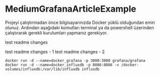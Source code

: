 # MediumGrafanaArticleExample
Projeyi çalıştırmadan önce bilgisayarınızda Docker yüklü olduğundan emin olunuz. Ardından aşağıdaki komutları terminal ya da powershell üzerinden çalıştırarak gerekli kurulumları yapmanız gerekiyor.

test readme changes

test readme changes - 1 
test readme changes - 2

```
docker run -d --name=docker_grafana -p 3000:3000 grafana/grafana
docker run -d --name=docker_influxdb -p 8086:8086 -v /docker-volumes/influxdb:/var/lib/influxdb influxdb
```

